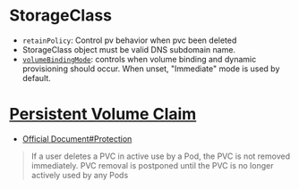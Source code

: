 # StorageClass
- `retainPolicy`: Control pv behavior when pvc been deleted
- StorageClass object must be valid DNS subdomain name.
- [`volumeBindingMode`](https://kubernetes.io/docs/concepts/storage/storage-classes/#volume-binding-mode): controls when volume binding and dynamic provisioning should occur. When unset, "Immediate" mode is used by default.

# [Persistent Volume Claim](https://kubernetes.io/docs/concepts/storage/persistent-volumes/#persistentvolumeclaims)  
- [Official Document#Protection](https://kubernetes.io/docs/concepts/storage/persistent-volumes/#storage-object-in-use-protection)
> If a user deletes a PVC in active use by a Pod, the PVC is not removed immediately. PVC removal is postponed until the PVC is no longer actively used by any Pods
